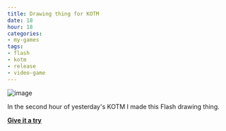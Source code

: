 ```yaml
---
title: Drawing thing for KOTM
date: 18
hour: 18
categories:
- my-games
tags:
- flash
- kotm
- release
- video-game
---
```


![image](http://blog.agj.cl/wp-content/uploads/2010/07/drawingscreenshot.png "Drawing thingie for KOTM screenshot")

In the second hour of yesterday's KOTM I made this Flash drawing thing.

[**Give it a try**](http://www.agj.cl/files/games/kotmjuly2010.swf)
